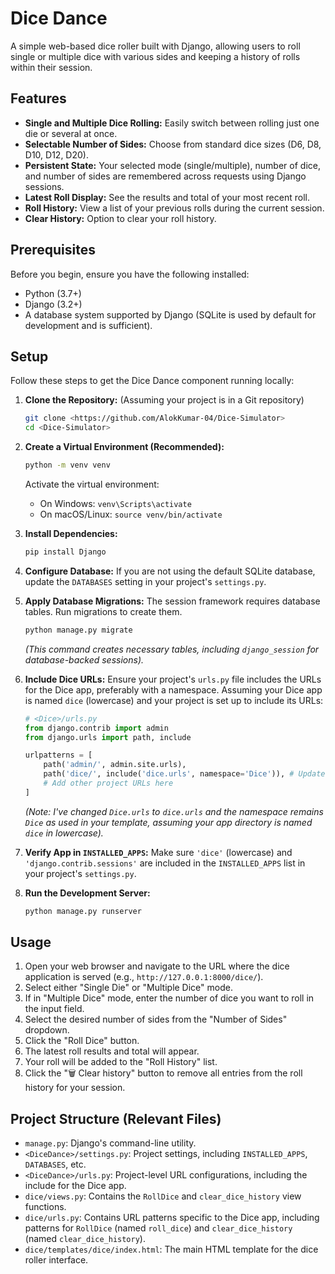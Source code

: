 # Dice Dance

A simple web-based dice roller built with Django, allowing users to roll single or multiple dice with various sides and keeping a history of rolls within their session.

## Features

* **Single and Multiple Dice Rolling:** Easily switch between rolling just one die or several at once.
* **Selectable Number of Sides:** Choose from standard dice sizes (D6, D8, D10, D12, D20).
* **Persistent State:** Your selected mode (single/multiple), number of dice, and number of sides are remembered across requests using Django sessions.
* **Latest Roll Display:** See the results and total of your most recent roll.
* **Roll History:** View a list of your previous rolls during the current session.
* **Clear History:** Option to clear your roll history.

## Prerequisites

Before you begin, ensure you have the following installed:

* Python (3.7+)
* Django (3.2+)
* A database system supported by Django (SQLite is used by default for development and is sufficient).

## Setup

Follow these steps to get the Dice Dance component running locally:

1.  **Clone the Repository:** (Assuming your project is in a Git repository)
    ```bash
    git clone <https://github.com/AlokKumar-04/Dice-Simulator>
    cd <Dice-Simulator>
    ```

2.  **Create a Virtual Environment (Recommended):**
    ```bash
    python -m venv venv
    ```
    Activate the virtual environment:
    * On Windows: `venv\Scripts\activate`
    * On macOS/Linux: `source venv/bin/activate`

3.  **Install Dependencies:**
    ```bash
    pip install Django
    ```

4.  **Configure Database:**
    If you are not using the default SQLite database, update the `DATABASES` setting in your project's `settings.py`.

5.  **Apply Database Migrations:**
    The session framework requires database tables. Run migrations to create them.
    ```bash
    python manage.py migrate
    ```
    *(This command creates necessary tables, including `django_session` for database-backed sessions).*

6.  **Include Dice URLs:**
    Ensure your project's `urls.py` file includes the URLs for the Dice app, preferably with a namespace. Assuming your Dice app is named `dice` (lowercase) and your project is set up to include its URLs:

    ```python
    # <Dice>/urls.py
    from django.contrib import admin
    from django.urls import path, include

    urlpatterns = [
        path('admin/', admin.site.urls),
        path('dice/', include('dice.urls', namespace='Dice')), # Updated app name to lowercase 'dice'
        # Add other project URLs here
    ]
    ```
    *(Note: I've changed `Dice.urls` to `dice.urls` and the namespace remains `Dice` as used in your template, assuming your app directory is named `dice` in lowercase).*

7.  **Verify App in `INSTALLED_APPS`:**
    Make sure `'dice'` (lowercase) and `'django.contrib.sessions'` are included in the `INSTALLED_APPS` list in your project's `settings.py`.

8.  **Run the Development Server:**
    ```bash
    python manage.py runserver
    ```

## Usage

1.  Open your web browser and navigate to the URL where the dice application is served (e.g., `http://127.0.0.1:8000/dice/`).
2.  Select either "Single Die" or "Multiple Dice" mode.
3.  If in "Multiple Dice" mode, enter the number of dice you want to roll in the input field.
4.  Select the desired number of sides from the "Number of Sides" dropdown.
5.  Click the "Roll Dice" button.
6.  The latest roll results and total will appear.
7.  Your roll will be added to the "Roll History" list.
8.  Click the "🗑️ Clear history" button to remove all entries from the roll history for your session.

## Project Structure (Relevant Files)

* `manage.py`: Django's command-line utility.
* `<DiceDance>/settings.py`: Project settings, including `INSTALLED_APPS`, `DATABASES`, etc.
* `<DiceDance>/urls.py`: Project-level URL configurations, including the include for the Dice app.
* `dice/views.py`: Contains the `RollDice` and `clear_dice_history` view functions.
* `dice/urls.py`: Contains URL patterns specific to the Dice app, including patterns for `RollDice` (named `roll_dice`) and `clear_dice_history` (named `clear_dice_history`).
* `dice/templates/dice/index.html`: The main HTML template for the dice roller interface.
